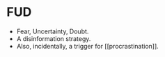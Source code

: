 # FUD

- Fear, Uncertainty, Doubt.
- A disinformation strategy.
- Also, incidentally, a trigger for [[procrastination]].


